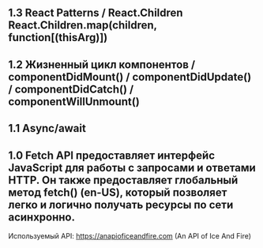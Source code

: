 ## 1.3 React Patterns / React.Children React.Children.map(children, function[(thisArg)])

## 1.2 Жизненный цикл компонентов / componentDidMount() / componentDidUpdate() / componentDidCatch() / componentWillUnmount()


## 1.1 Async/await
## 1.0 Fetch API предоставляет интерфейс JavaScript для работы с запросами и ответами HTTP. Он также предоставляет глобальный метод fetch() (en-US), который позволяет легко и логично получать ресурсы по сети асинхронно. 
Используемый API: https://anapioficeandfire.com (An API of Ice And Fire)
